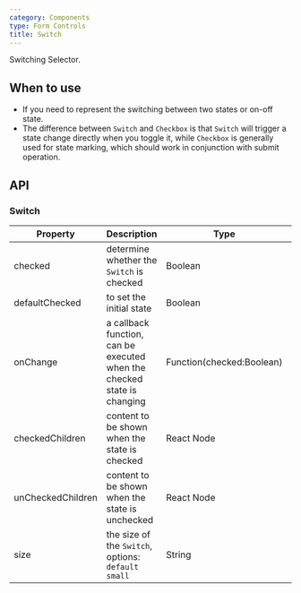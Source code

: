```yaml
---
category: Components
type: Form Controls
title: Switch
---
```


Switching Selector.

## When to use

- If you need to represent the switching between two states or on-off state.
- The difference between `Switch` and `Checkbox` is that `Switch` will trigger a state change directly when you toggle it, while `Checkbox` is generally used for state marking, which should work in conjunction with submit operation.


## API

### Switch

Property | Description | Type | Default |
-----|-----|-----|------|
checked | determine whether the `Switch` is checked  | Boolean | false |
defaultChecked | to set the initial state | Boolean | false |
onChange | a callback function, can be executed when the checked state is changing | Function(checked:Boolean) | |
checkedChildren | content to be shown when the state is checked | React Node  | |
unCheckedChildren | content to be shown when the state is unchecked | React Node  | |
size | the size of the `Switch`, options: `default` `small` | String | default |
